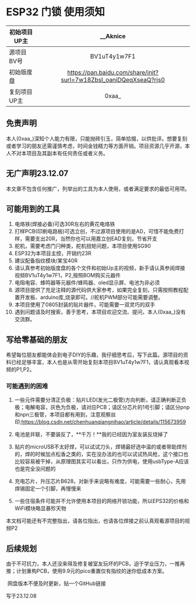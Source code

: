 # ESP32 门锁 使用须知

| 初始项目UP主 |                           __Aknice                           |
| ------------ | :----------------------------------------------------------: |
| 源项目BV号   |                         BV1uT4y1w7F1                         |
| 初始版度盘   | https://pan.baidu.com/share/init?surl=7w18ZbsI_oaniDQeqXseaQ?rjs0 |
| 复刻项目UP主 |                            0xaa_                             |

## 免责声明

本人(0xaa_)深知个人能力有限，只能抛砖引玉，简单拾掇，以供批评。想要复刻或者学习的朋友还需谨慎考虑，时间金钱精力等方面开销。项目资源几乎开源，本人不对本项目及其副本有任何责任或者义务。

## 无广声明23.12.07

本文章不包含任何推广，列举出的工具为本人使用，或者满足要求的最低可用项。

## 可能用到的工具

1. 电烙铁(焊接必备)可选30R左右的黄花电烙铁
2. 打样PCB(印刷电路板)可选立创，不过源项目使用的是AD，可惜不能免费打样，需要支出20R，当然你也可以用嘉立创EAD复刻，节省开支
3. 舵机，需要考虑门闩种类，舵机扭矩问题，本项目使用SG90
4. ESP32为本项目主控，开销约23R
5. 建议配备指纹模块/某宝40R
6. 请认真参考初始版度盘的各个文件和初始Up主的视频，新手请认真参阅焊接视频BV1uT4y1w7F1，P2,按照BOM购买元器件
7. 电阻电容、蜂鸣器等元器件/蜂鸣器、oled显示屏、电池为非必须
8. 源项目提供了充足注释的源代码供大家参考，如果完全复刻，只需按照教程配置开发板、arduino库,烧录即可。//舵机PWM部分可能需要调整。
9. 本项目使用了0805封装的贴片器件，可能需要一双灵巧的双手
10. 遇到问题请及时搜索，善于思考，本项目欢迎交流、提问，本人(0xaa_)没有交流群。

 

## 写给零基础的朋友

希望每位朋友都能体会到电子DIY的乐趣，我仔细思考后，写下此篇。源项目的资料已经足够丰富，本人也是从零开始复刻本项目BV1uT4y1w7F1，请认真观看本视频的P1,P2。

### 可能遇到的困难

1. 一些元件需要分清正负极：贴片LED(发光二极管)方向判断，请正确判断正负极；电解电容，灰色为负极，请对应PCB；请区分芯片的1号引脚；请区分pnp和npn三极管，本项目都有用到，注意观察丝印;https://blog.csdn.net/chenhuanqiangnihao/article/details/115673959

2. 电池是并联，不要装反了，**千万！**我的已经因为室友装反烧掉了

3. 贴片的microUSB不太好焊，可以试试刀头，焊锡最好选中温的或者带助焊剂的，焊的时候加点松香之类的，实在没办法的也可以试试热风枪，这个接口也比较容易被干掉，从原理图其实可以看出，只作为供电，使用usbType-A应该也是完全没问题的
4. 充电芯片，升压芯片B628，对新手来说略有难度，可能需要一些耐心，先用焊锡固定一个引脚，再慢慢来
5. 一些住宿条件可能并不允许使用本项目的网络开锁功能，所以EPS32的价格和WiFi模块略显暴殄天物



 本文档可能还有不完整指出，请各位指出，也请各位焊接之前认真观看源项目的视频P2

## 后续规划

​	由于不可抗力，本人还没来得及修复被室友玩坏的PCB，迫于学业压力，一推再推；计划重构PCB，使用9.9元的pico重置仅有指纹的迷你低成本方案。

​	网盘版本不便及时更新，贴一个GitHub链接

写于23.12.08





